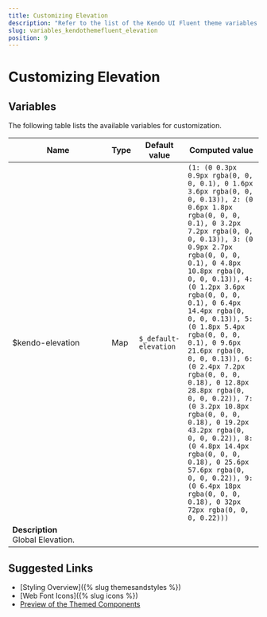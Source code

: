 ```yaml
---
title: Customizing Elevation
description: "Refer to the list of the Kendo UI Fluent theme variables available for customization."
slug: variables_kendothemefluent_elevation
position: 9
---
```


# Customizing Elevation

## Variables

The following table lists the available variables for customization.

<table class="theme-variables">
    <colgroup>
    <col style="width: 200px; white-space:nowrap;" />
    <col />
    <col />
    <col />
</colgroup>
<thead>
    <tr>
        <th>Name</th>
        <th>Type</th>
        <th>Default value</th>
        <th>Computed value</th>
    </tr>
</thead>
<tbody>
        <tr>
    <td>$kendo-elevation</td>
    <td>Map</td>
    <td><code>$_default-elevation</code></td>
    <td><code>(1: (0 0.3px 0.9px rgba(0, 0, 0, 0.1), 0 1.6px 3.6px rgba(0, 0, 0, 0.13)), 2: (0 0.6px 1.8px rgba(0, 0, 0, 0.1), 0 3.2px 7.2px rgba(0, 0, 0, 0.13)), 3: (0 0.9px 2.7px rgba(0, 0, 0, 0.1), 0 4.8px 10.8px rgba(0, 0, 0, 0.13)), 4: (0 1.2px 3.6px rgba(0, 0, 0, 0.1), 0 6.4px 14.4px rgba(0, 0, 0, 0.13)), 5: (0 1.8px 5.4px rgba(0, 0, 0, 0.1), 0 9.6px 21.6px rgba(0, 0, 0, 0.13)), 6: (0 2.4px 7.2px rgba(0, 0, 0, 0.18), 0 12.8px 28.8px rgba(0, 0, 0, 0.22)), 7: (0 3.2px 10.8px rgba(0, 0, 0, 0.18), 0 19.2px 43.2px rgba(0, 0, 0, 0.22)), 8: (0 4.8px 14.4px rgba(0, 0, 0, 0.18), 0 25.6px 57.6px rgba(0, 0, 0, 0.22)), 9: (0 6.4px 18px rgba(0, 0, 0, 0.18), 0 32px 72px rgba(0, 0, 0, 0.22)))</code></td>
</tr>
<tr>
    <td colspan="4" class="theme-variables-description-container"><div><b>Description</b><div class="theme-variables-description">Global Elevation.</div></div>
    </td>
</tr>
</tbody>
</table>

## Suggested Links

* [Styling Overview]({% slug themesandstyles %})
* [Web Font Icons]({% slug icons %})
* [Preview of the Themed Components](../)

